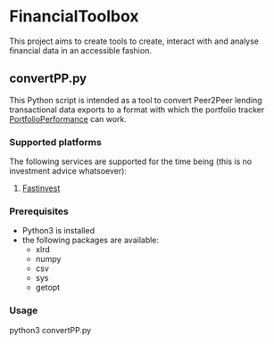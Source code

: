 # FinancialToolbox
This project aims to create tools to create, interact with and analyse financial data in an accessible fashion.

## convertPP.py
This Python script is intended as a tool to convert Peer2Peer lending transactional data exports to a format with which the portfolio tracker [PortfolioPerformance](https://www.portfolio-performance.info/portfolio/) can work.

### Supported platforms
The following services are supported for the time being (this is no investment advice whatsoever):
1. [Fastinvest](https://www.fastinvest.com/en)

### Prerequisites
- Python3 is installed
- the following packages are available:
  - xlrd
  - numpy
  - csv
  - sys
  - getopt

### Usage
python3 convertPP.py